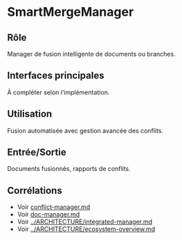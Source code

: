 # SmartMergeManager

## Rôle

Manager de fusion intelligente de documents ou branches.

## Interfaces principales

À compléter selon l’implémentation.

## Utilisation

Fusion automatisée avec gestion avancée des conflits.

## Entrée/Sortie

Documents fusionnés, rapports de conflits.

## Corrélations

- Voir [conflict-manager.md](conflict-manager.md)
- Voir [doc-manager.md](doc-manager.md)
- Voir [../ARCHITECTURE/integrated-manager.md](../ARCHITECTURE/integrated-manager.md)
- Voir [../ARCHITECTURE/ecosystem-overview.md](../ARCHITECTURE/ecosystem-overview.md)

